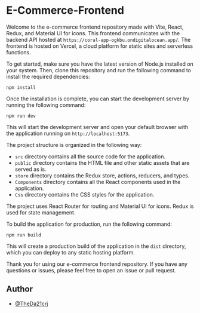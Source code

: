 # E-Commerce-Frontend

Welcome to the e-commerce frontend repository made with Vite, React, Redux, and Material UI for icons. This frontend communicates with the backend API hosted at `https://coral-app-ogkbu.ondigitalocean.app/`. The frontend is hosted on Vercel, a cloud platform for static sites and serverless functions.

To get started, make sure you have the latest version of Node.js installed on your system. Then, clone this repository and run the following command to install the required dependencies:

```
npm install
```

Once the installation is complete, you can start the development server by running the following command:

```
npm run dev
```

This will start the development server and open your default browser with the application running on `http://localhost:5173`.

The project structure is organized in the following way:

- `src` directory contains all the source code for the application.
- `public` directory contains the HTML file and other static assets that are served as is.
- `store` directory contains the Redux store, actions, reducers, and types.
- `Components` directory contains all the React components used in the application.
- `Css` directory contains the CSS styles for the application.

The project uses React Router for routing and Material UI for icons. Redux is used for state management.

To build the application for production, run the following command:

```
npm run build
```

This will create a production build of the application in the `dist` directory, which you can deploy to any static hosting platform.

Thank you for using our e-commerce frontend repository. If you have any questions or issues, please feel free to open an issue or pull request.

## Author

- [@TheDa21crj](https://github.com/TheDa21crj)
